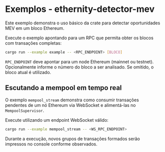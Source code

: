 # Exemplos - ethernity-detector-mev

Este exemplo demonstra o uso básico da crate para detectar oportunidades MEV em um bloco Ethereum.

Execute o exemplo apontando para um RPC que permita obter os blocos com transações completas:

```bash
cargo run --example example -- <RPC_ENDPOINT> [BLOCO]
```

`RPC_ENDPOINT` deve apontar para um node Ethereum (mainnet ou testnet). Opcionalmente informe o número do bloco a ser analisado. Se omitido, o bloco atual é utilizado.

## Escutando a mempool em tempo real

O exemplo `mempool_stream` demonstra como consumir transações pendentes de um nó Ethereum via WebSocket e alimentá-las no `MempoolSupervisor`.

Execute utilizando um endpoint WebSocket válido:

```bash
cargo run --example mempool_stream -- <WS_RPC_ENDPOINT>
```

Durante a execução, novos grupos de transações formados serão impressos no console conforme observados.
